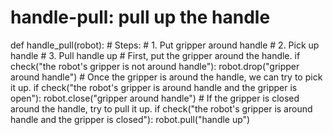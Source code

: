 # handle-pull: pull up the handle
def handle_pull(robot):
    # Steps:
    #  1. Put gripper around handle
    #  2. Pick up handle
    #  3. Pull handle up
    # First, put the gripper around the handle.
    if check("the robot's gripper is not around handle"):
        robot.drop("gripper around handle")
    # Once the gripper is around the handle, we can try to pick it up.
    if check("the robot's gripper is around handle and the gripper is open"):
        robot.close("gripper around handle")
    # If the gripper is closed around the handle, try to pull it up.
    if check("the robot's gripper is around handle and the gripper is closed"):
        robot.pull("handle up")